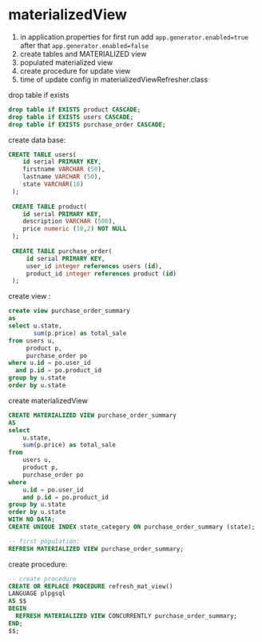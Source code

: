 # materializedView

1) in application.properties for first run add `app.generator.enabled=true`
after that `app.generator.enabled=false`
2) create tables and MATERIALIZED view
3) populated materialized view
4) create procedure for update view
5) time of update config in materializedViewRefresher.class 



drop table if exists

```sql
drop table if EXISTS product CASCADE;
drop table if EXISTS users CASCADE;
drop table if EXISTS purchase_order CASCADE;
```


create data base:

```sql
CREATE TABLE users(
    id serial PRIMARY KEY,
    firstname VARCHAR (50),
    lastname VARCHAR (50),
    state VARCHAR(10)
 );
 
 CREATE TABLE product(
    id serial PRIMARY KEY,
    description VARCHAR (500),
    price numeric (10,2) NOT NULL
 );
 
 CREATE TABLE purchase_order(
     id serial PRIMARY KEY,
     user_id integer references users (id),
     product_id integer references product (id)
 );
```

create view :
```sql
create view purchase_order_summary
as
select u.state,
       sum(p.price) as total_sale
from users u,
     product p,
     purchase_order po
where u.id = po.user_id
  and p.id = po.product_id
group by u.state
order by u.state
```

create materializedView

```sql
CREATE MATERIALIZED VIEW purchase_order_summary
AS
select 
    u.state,
    sum(p.price) as total_sale
from 
    users u,
    product p,
    purchase_order po
where 
    u.id = po.user_id
    and p.id = po.product_id
group by u.state
order by u.state
WITH NO DATA;
CREATE UNIQUE INDEX state_category ON purchase_order_summary (state);

-- first population:
REFRESH MATERIALIZED VIEW purchase_order_summary;
```

create procedure:

```sql
-- create procedure
CREATE OR REPLACE PROCEDURE refresh_mat_view()
LANGUAGE plpgsql    
AS $$
BEGIN
  REFRESH MATERIALIZED VIEW CONCURRENTLY purchase_order_summary;
END;
$$;
```